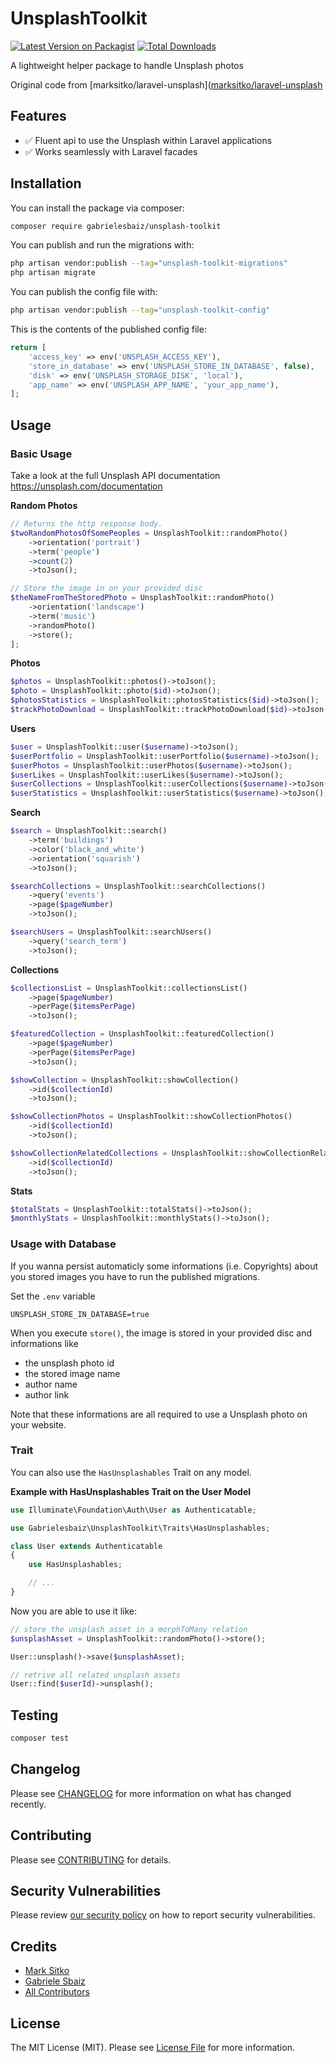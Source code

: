 # UnsplashToolkit

[![Latest Version on Packagist](https://img.shields.io/packagist/v/gabrielesbaiz/unsplash-toolkit.svg?style=flat-square)](https://packagist.org/packages/gabrielesbaiz/unsplash-toolkit)
[![Total Downloads](https://img.shields.io/packagist/dt/gabrielesbaiz/unsplash-toolkit.svg?style=flat-square)](https://packagist.org/packages/gabrielesbaiz/unsplash-toolkit)

A lightweight helper package to handle Unsplash photos

Original code from [marksitko/laravel-unsplash]([marksitko/laravel-unsplash](https://github.com/marksitko/laravel-unsplash)

## Features

- ✅ Fluent api to use the Unsplash within Laravel applications
- ✅ Works seamlessly with Laravel facades

## Installation

You can install the package via composer:

```bash
composer require gabrielesbaiz/unsplash-toolkit
```

You can publish and run the migrations with:

```bash
php artisan vendor:publish --tag="unsplash-toolkit-migrations"
php artisan migrate
```

You can publish the config file with:

```bash
php artisan vendor:publish --tag="unsplash-toolkit-config"
```

This is the contents of the published config file:

```php
return [
    'access_key' => env('UNSPLASH_ACCESS_KEY'),
    'store_in_database' => env('UNSPLASH_STORE_IN_DATABASE', false),
    'disk' => env('UNSPLASH_STORAGE_DISK', 'local'),
    'app_name' => env('UNSPLASH_APP_NAME', 'your_app_name'),
];
```

## Usage

### Basic Usage

Take a look at the full Unsplash API documentation https://unsplash.com/documentation

**Random Photos**
``` php 
// Returns the http response body.
$twoRandomPhotosOfSomePeoples = UnsplashToolkit::randomPhoto()
    ->orientation('portrait')
    ->term('people')
    ->count(2)
    ->toJson();

// Store the image in on your provided disc
$theNameFromTheStoredPhoto = UnsplashToolkit::randomPhoto()
    ->orientation('landscape')
    ->term('music')
    ->randomPhoto()
    ->store();
];
```

**Photos**
``` php 
$photos = UnsplashToolkit::photos()->toJson();
$photo = UnsplashToolkit::photo($id)->toJson();
$photosStatistics = UnsplashToolkit::photosStatistics($id)->toJson();
$trackPhotoDownload = UnsplashToolkit::trackPhotoDownload($id)->toJson();
```

**Users**
``` php 
$user = UnsplashToolkit::user($username)->toJson();
$userPortfolio = UnsplashToolkit::userPortfolio($username)->toJson();
$userPhotos = UnsplashToolkit::userPhotos($username)->toJson();
$userLikes = UnsplashToolkit::userLikes($username)->toJson();
$userCollections = UnsplashToolkit::userCollections($username)->toJson();
$userStatistics = UnsplashToolkit::userStatistics($username)->toJson();
```

**Search**
``` php 
$search = UnsplashToolkit::search()
    ->term('buildings')
    ->color('black_and_white')
    ->orientation('squarish')
    ->toJson();

$searchCollections = UnsplashToolkit::searchCollections()
    ->query('events')
    ->page($pageNumber)
    ->toJson();

$searchUsers = UnsplashToolkit::searchUsers()
    ->query('search_term')
    ->toJson();
```

**Collections**
``` php 
$collectionsList = UnsplashToolkit::collectionsList()
    ->page($pageNumber)
    ->perPage($itemsPerPage)
    ->toJson();

$featuredCollection = UnsplashToolkit::featuredCollection()
    ->page($pageNumber)
    ->perPage($itemsPerPage)
    ->toJson();

$showCollection = UnsplashToolkit::showCollection()
    ->id($collectionId)
    ->toJson();

$showCollectionPhotos = UnsplashToolkit::showCollectionPhotos()
    ->id($collectionId)
    ->toJson();

$showCollectionRelatedCollections = UnsplashToolkit::showCollectionRelatedCollections()
    ->id($collectionId)
    ->toJson();
```

**Stats**
``` php 
$totalStats = UnsplashToolkit::totalStats()->toJson();
$monthlyStats = UnsplashToolkit::monthlyStats()->toJson();
```

### Usage with Database

If you wanna persist automaticly some informations (i.e. Copyrights) about you stored images you have to run the published migrations.

Set the `.env` variable
```
UNSPLASH_STORE_IN_DATABASE=true
```

When you execute `store()`, the image is stored in your provided disc and informations like 
- the unsplash photo id
- the stored image name
- author name
- author link

Note that these informations are all required to use a Unsplash photo on your website.

### Trait

You can also use the `HasUnsplashables` Trait on any model.

**Example with HasUnsplashables Trait on the User Model**
``` php 
use Illuminate\Foundation\Auth\User as Authenticatable;

use Gabrielesbaiz\UnsplashToolkit\Traits\HasUnsplashables;

class User extends Authenticatable
{
    use HasUnsplashables;

    // ...
}
```

Now you are able to use it like:
``` php 
// store the unsplash asset in a morphToMany relation
$unsplashAsset = UnsplashToolkit::randomPhoto()->store();

User::unsplash()->save($unsplashAsset);

// retrive all related unsplash assets
User::find($userId)->unsplash();
```

## Testing

```bash
composer test
```

## Changelog

Please see [CHANGELOG](CHANGELOG.md) for more information on what has changed recently.

## Contributing

Please see [CONTRIBUTING](CONTRIBUTING.md) for details.

## Security Vulnerabilities

Please review [our security policy](../../security/policy) on how to report security vulnerabilities.

## Credits

- [Mark Sitko](https://github.com/marksitko)
- [Gabriele Sbaiz](https://github.com/gabrielesbaiz)
- [All Contributors](../../contributors)

## License

The MIT License (MIT). Please see [License File](LICENSE.md) for more information.
